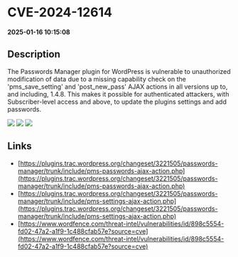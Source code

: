 # CVE-2024-12614

**2025-01-16 10:15:08**

## Description
The Passwords Manager plugin for WordPress is vulnerable to unauthorized modification of data due to a missing capability check on the 'pms_save_setting' and 'post_new_pass' AJAX actions in all versions up to, and including, 1.4.8. This makes it possible for authenticated attackers, with Subscriber-level access and above, to update the plugins settings and add passwords.

![](https://img.shields.io/static/v1?label=Score&message=7.5&color=red)
![](https://img.shields.io/static/v1?label=Severity&message=HIGH&color=red)
![](https://img.shields.io/static/v1?label=CWE&message=SQL&color=green)

## Links
- [https://plugins.trac.wordpress.org/changeset/3221505/passwords-manager/trunk/include/pms-passwords-ajax-action.php](https://plugins.trac.wordpress.org/changeset/3221505/passwords-manager/trunk/include/pms-passwords-ajax-action.php)
- [https://plugins.trac.wordpress.org/changeset/3221505/passwords-manager/trunk/include/pms-settings-ajax-action.php](https://plugins.trac.wordpress.org/changeset/3221505/passwords-manager/trunk/include/pms-settings-ajax-action.php)
- [https://www.wordfence.com/threat-intel/vulnerabilities/id/898c5554-fd02-47a2-a1f9-1c488cfab57e?source=cve](https://www.wordfence.com/threat-intel/vulnerabilities/id/898c5554-fd02-47a2-a1f9-1c488cfab57e?source=cve)
